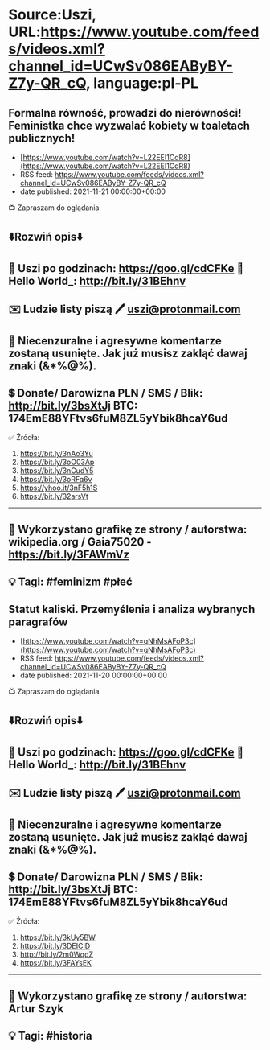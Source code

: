 # Source:Uszi, URL:https://www.youtube.com/feeds/videos.xml?channel_id=UCwSv086EAByBY-Z7y-QR_cQ, language:pl-PL

## Formalna równość, prowadzi do nierówności! Feministka chce wyzwalać kobiety w toaletach publicznych!
 - [https://www.youtube.com/watch?v=L22EEI1CdR8](https://www.youtube.com/watch?v=L22EEI1CdR8)
 - RSS feed: https://www.youtube.com/feeds/videos.xml?channel_id=UCwSv086EAByBY-Z7y-QR_cQ
 - date published: 2021-11-21 00:00:00+00:00

📺 Zapraszam do oglądania

⬇️Rozwiń opis⬇️
------------------------------------------------------------
👀 Uszi po godzinach: https://goo.gl/cdCFKe
👀 Hello World_: http://bit.ly/31BEhnv
------------------------------------------------------------
✉️ Ludzie listy piszą 
🖊️ uszi@protonmail.com
------------------------------------------------------------
👺 Niecenzuralne i agresywne komentarze zostaną usunięte.  Jak już musisz zakląć dawaj znaki (&*%@%).
------------------------------------------------------------
💲 Donate/ Darowizna
PLN / SMS / Blik: http://bit.ly/3bsXtJj
BTC: 174EmE88YFtvs6fuM8ZL5yYbik8hcaY6ud
-------------------------------------------------------------
✅ Źródła:
1. https://bit.ly/3nAo3Yu
2. https://bit.ly/3oO03Ap
3. https://bit.ly/3nCudY5
4. https://bit.ly/3oRFq6v
5. https://yhoo.it/3nF5h1S
6. https://bit.ly/32arsVt
---------------------------------------------------------------
🎴 Wykorzystano grafikę ze strony / autorstwa: 
wikipedia.org / Gaia75020 - https://bit.ly/3FAWmVz
---------------------------------------------------------------
💡 Tagi: #feminizm #płeć
--------------------------------------------------------------

## Statut kaliski. Przemyślenia i analiza wybranych paragrafów
 - [https://www.youtube.com/watch?v=qNhMsAFoP3c](https://www.youtube.com/watch?v=qNhMsAFoP3c)
 - RSS feed: https://www.youtube.com/feeds/videos.xml?channel_id=UCwSv086EAByBY-Z7y-QR_cQ
 - date published: 2021-11-20 00:00:00+00:00

📺 Zapraszam do oglądania

⬇️Rozwiń opis⬇️
------------------------------------------------------------
👀 Uszi po godzinach: https://goo.gl/cdCFKe
👀 Hello World_: http://bit.ly/31BEhnv
------------------------------------------------------------
✉️ Ludzie listy piszą 
🖊️ uszi@protonmail.com
------------------------------------------------------------
👺 Niecenzuralne i agresywne komentarze zostaną usunięte.  Jak już musisz zakląć dawaj znaki (&*%@%).
------------------------------------------------------------
💲 Donate/ Darowizna
PLN / SMS / Blik: http://bit.ly/3bsXtJj
BTC: 174EmE88YFtvs6fuM8ZL5yYbik8hcaY6ud
-------------------------------------------------------------
✅ Źródła:
1. https://bit.ly/3kUy5BW
2. https://bit.ly/3DEICID
3. http://bit.ly/2m0WqdZ
4. https://bit.ly/3FAYsEK
---------------------------------------------------------------
🎴 Wykorzystano grafikę ze strony / autorstwa: 
Artur Szyk
---------------------------------------------------------------
💡 Tagi: #historia
--------------------------------------------------------------

